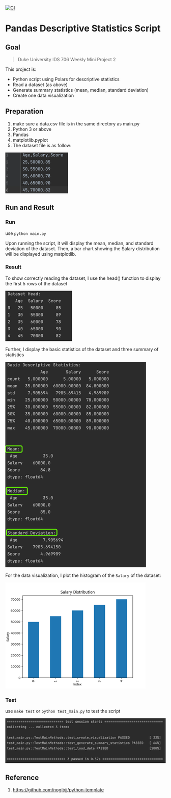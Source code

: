 [![CI](https://github.com/nogibjj/python-template/actions/workflows/cicd.yml/badge.svg)](https://github.com/nogibjj/python-template/actions/workflows/cicd.yml)

# Pandas Descriptive Statistics Script

## Goal

> Duke University IDS 706 Weekly Mini Project 2

This project is:
- Python script using Polars for descriptive statistics 
- Read a dataset (as above)
- Generate summary statistics (mean, median, standard deviation)
- Create one data visualization

## Preparation

1. make sure a data.csv file is in the same directory as main.py
2. Python 3 or above
3. Pandas
4. matplotlib.pyplot 
5. The dataset file is as follow:

![img.png](img/img.png)

## Run and Result

### Run
use
`python main.py`

Upon running the script, it will display the mean, median, and standard deviation of the dataset. Then, a bar chart showing the Salary distribution will be displayed using matplotlib.

### Result

To show correctly reading the dataset, I use the head() function to display the first 5 rows of the dataset

![img_4.png](img/img_4.png)

Further, I display the basic statistics of the dataset and three summary of statistics

![img_1.png](img/img_1.png)

For the data visualization, I plot the histogram of the `Salary` of the dataset:

![img_2.png](img/img_2.png)

### Test

use 
`make test` or `python test_main.py` to test the script

![img_3.png](img/img_3.png)

## Reference

1.  https://github.com/nogibjj/python-template